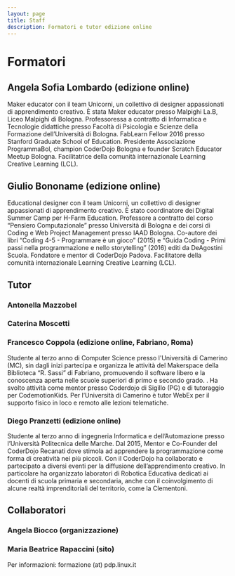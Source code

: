 ```yaml
---
layout: page
title: Staff
description: Formatori e tutor edizione online
---
```


# Formatori

## Angela Sofia Lombardo (edizione online)
Maker educator con il team Unicorni, un collettivo di designer appassionati di apprendimento creativo. È stata Maker educator presso Malpighi La.B, Liceo Malpighi di Bologna. Professoressa a contratto di Informatica e Tecnologie didattiche presso Facoltà di Psicologia e Scienze della Formazione dell’Università di Bologna. FabLearn Fellow 2016 presso Stanford Graduate School of Education. Presidente Associazione ProgrammaBol, champion CoderDojo Bologna e founder Scratch Educator Meetup Bologna. Facilitatrice della comunità internazionale Learning Creative Learning (LCL).

## Giulio Bononame (edizione online)
Educational designer con il team Unicorni, un collettivo di designer appassionati di apprendimento creativo. È stato coordinatore dei Digital Summer Camp per H-Farm Education. Professore a contratto del corso “Pensiero Computazionale” presso Università di Bologna e dei corsi di Coding e Web Project Management presso IAAD Bologna. Co-autore dei libri “Coding 4-5 - Programmare è un gioco” (2015) e “Guida Coding - Primi passi nella programmazione e nello storytelling” (2016) editi da DeAgostini Scuola. Fondatore e mentor di CoderDojo Padova. Facilitatore della comunità internazionale Learning Creative Learning (LCL). 


## Tutor

### Antonella Mazzobel

### Caterina Moscetti

### Francesco Coppola (edizione online, Fabriano, Roma)
Studente al terzo anno di Computer Science presso l'Università di Camerino (MC), sin dagli inizi partecipa e organizza le attività del Makerspace della Biblioteca “R. Sassi” di Fabriano, promuovendo il software libero e la conoscenza aperta nelle scuole superiori di primo e secondo grado.  . Ha svolto attività come mentor presso Coderdojo di Sigillo (PG) e di tutoraggio per CodemotionKids. 
Per l’Università di Camerino è tutor WebEx per il supporto fisico in loco e remoto alle lezioni telematiche.

### Diego Pranzetti (edizione online)
Studente al terzo anno di ingegneria Informatica e dell’Automazione presso l’Università Politecnica delle Marche.
Dal 2015, Mentor e Co-Founder del CoderDojo Recanati dove stimola ad apprendere la programmazione come forma di creatività nei più piccoli.
Con il CoderDojo ha collaborato e partecipato a diversi eventi per la diffusione dell’apprendimento creativo. In particolare ha organizzato laboratori di Robotica Educativa dedicati ai docenti di scuola primaria e secondaria, anche con il coinvolgimento di alcune realtà imprenditoriali del territorio, come la Clementoni.
 
## Collaboratori

### Angela Biocco (organizzazione)
### Maria Beatrice Rapaccini (sito)


Per informazioni: formazione (at) pdp.linux.it
